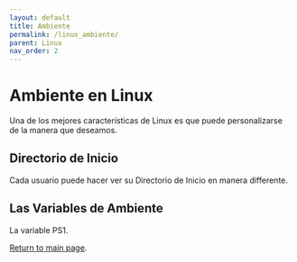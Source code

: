 ```yaml
---
layout: default
title: Ambiente
permalink: /linux_ambiente/
parent: Linux
nav_order: 2
---
```


# Ambiente en Linux

Una de los mejores características de Linux es que puede personalizarse de la manera que deseamos.

## Directorio de Inicio

Cada usuario puede hacer ver su Directorio de Inicio en manera differente.

## Las Variables de Ambiente

La variable PS1.

[Return to main page]({{site.baseurl}}/).